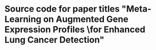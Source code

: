 # Source code for paper titles "Meta-Learning on Augmented Gene Expression Profiles \\for Enhanced Lung Cancer Detection"
